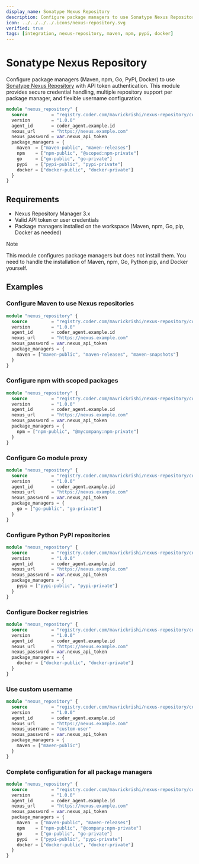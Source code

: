```yaml
---
display_name: Sonatype Nexus Repository
description: Configure package managers to use Sonatype Nexus Repository for Maven, npm, PyPI, and Docker registries.
icon: ../../../../.icons/nexus-repository.svg
verified: true
tags: [integration, nexus-repository, maven, npm, pypi, docker]
---
```


# Sonatype Nexus Repository

Configure package managers (Maven, npm, Go, PyPI, Docker) to use [Sonatype Nexus Repository](https://help.sonatype.com/en/sonatype-nexus-repository.html) with API token authentication. This module provides secure credential handling, multiple repository support per package manager, and flexible username configuration.

```tf
module "nexus_repository" {
  source         = "registry.coder.com/mavrickrishi/nexus-repository/coder"
  version        = "1.0.0"
  agent_id       = coder_agent.example.id
  nexus_url      = "https://nexus.example.com"
  nexus_password = var.nexus_api_token
  package_managers = {
    maven  = ["maven-public", "maven-releases"]
    npm    = ["npm-public", "@scoped:npm-private"]
    go     = ["go-public", "go-private"]
    pypi   = ["pypi-public", "pypi-private"]
    docker = ["docker-public", "docker-private"]
  }
}
```

## Requirements

- Nexus Repository Manager 3.x
- Valid API token or user credentials
- Package managers installed on the workspace (Maven, npm, Go, pip, Docker as needed)

> [!NOTE]
> This module configures package managers but does not install them. You need to handle the installation of Maven, npm, Go, Python pip, and Docker yourself.

## Examples

### Configure Maven to use Nexus repositories

```tf
module "nexus_repository" {
  source         = "registry.coder.com/mavrickrishi/nexus-repository/coder"
  version        = "1.0.0"
  agent_id       = coder_agent.example.id
  nexus_url      = "https://nexus.example.com"
  nexus_password = var.nexus_api_token
  package_managers = {
    maven = ["maven-public", "maven-releases", "maven-snapshots"]
  }
}
```

### Configure npm with scoped packages

```tf
module "nexus_repository" {
  source         = "registry.coder.com/mavrickrishi/nexus-repository/coder"
  version        = "1.0.0"
  agent_id       = coder_agent.example.id
  nexus_url      = "https://nexus.example.com"
  nexus_password = var.nexus_api_token
  package_managers = {
    npm = ["npm-public", "@mycompany:npm-private"]
  }
}
```

### Configure Go module proxy

```tf
module "nexus_repository" {
  source         = "registry.coder.com/mavrickrishi/nexus-repository/coder"
  version        = "1.0.0"
  agent_id       = coder_agent.example.id
  nexus_url      = "https://nexus.example.com"
  nexus_password = var.nexus_api_token
  package_managers = {
    go = ["go-public", "go-private"]
  }
}
```

### Configure Python PyPI repositories

```tf
module "nexus_repository" {
  source         = "registry.coder.com/mavrickrishi/nexus-repository/coder"
  version        = "1.0.0"
  agent_id       = coder_agent.example.id
  nexus_url      = "https://nexus.example.com"
  nexus_password = var.nexus_api_token
  package_managers = {
    pypi = ["pypi-public", "pypi-private"]
  }
}
```

### Configure Docker registries

```tf
module "nexus_repository" {
  source         = "registry.coder.com/mavrickrishi/nexus-repository/coder"
  version        = "1.0.0"
  agent_id       = coder_agent.example.id
  nexus_url      = "https://nexus.example.com"
  nexus_password = var.nexus_api_token
  package_managers = {
    docker = ["docker-public", "docker-private"]
  }
}
```

### Use custom username

```tf
module "nexus_repository" {
  source         = "registry.coder.com/mavrickrishi/nexus-repository/coder"
  version        = "1.0.0"
  agent_id       = coder_agent.example.id
  nexus_url      = "https://nexus.example.com"
  nexus_username = "custom-user"
  nexus_password = var.nexus_api_token
  package_managers = {
    maven = ["maven-public"]
  }
}
```

### Complete configuration for all package managers

```tf
module "nexus_repository" {
  source         = "registry.coder.com/mavrickrishi/nexus-repository/coder"
  version        = "1.0.0"
  agent_id       = coder_agent.example.id
  nexus_url      = "https://nexus.example.com"
  nexus_password = var.nexus_api_token
  package_managers = {
    maven  = ["maven-public", "maven-releases"]
    npm    = ["npm-public", "@company:npm-private"]
    go     = ["go-public", "go-private"]
    pypi   = ["pypi-public", "pypi-private"]
    docker = ["docker-public", "docker-private"]
  }
}
```
